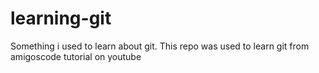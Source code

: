 # learning-git
Something i used to learn about git.
This repo was used to learn git from amigoscode tutorial on youtube
